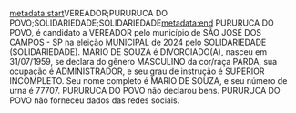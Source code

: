 <metadata:start>VEREADOR;PURURUCA DO POVO;SOLIDARIEDADE;SOLIDARIEDADE<metadata:end>
PURURUCA DO POVO, é candidato a VEREADOR pelo município de SÃO JOSÉ DOS CAMPOS - SP na eleição MUNICIPAL de 2024 pelo SOLIDARIEDADE (SOLIDARIEDADE). MARIO DE SOUZA é DIVORCIADO(A), nasceu em 31/07/1959, se declara do gênero MASCULINO da cor/raça PARDA, sua ocupação é ADMINISTRADOR, e seu grau de instrução é SUPERIOR INCOMPLETO. Seu nome completo é MARIO DE SOUZA, e seu número de urna é 77707.
PURURUCA DO POVO não declarou bens.
PURURUCA DO POVO não forneceu dados das redes sociais.